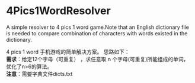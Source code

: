 ﻿# **4Pics1WordResolver**
A simple resolver to 4 pics 1 word game.Note that an English dictionary
file is needed to compare combination of characters with words existed
in the dictionary.

4 pics 1 word 手机游戏的简单解决方案。
思路如下：<br/>
**需求**：给定12个字母（可重复） ，求任意取 n 个字母(可重复)所能组成的单词，优化了n>6的算法。<br/>
**注意**：需要字典文件dicts.txt<br/>


